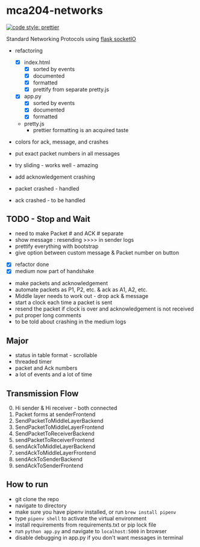 # mca204-networks

[![code style: prettier](https://img.shields.io/badge/code_style-prettier-ff69b4.svg?style=flat-square)](https://github.com/prettier/prettier)

Standard Networking Protocols using [flask socketIO](https://github.com/miguelgrinberg/Flask-SocketIO/tree/master/example)

* refactoring

  * [x] index.html
    * [x] sorted by events
    * [x] documented
    * [x] formatted
    * [X] prettify from separate pretty.js
  * [X] app.py
    * [X] sorted by events
    * [X] documented
    * [X] formatted
  * pretty.js
    * prettier formatting is an acquired taste 

* colors for ack, message, and crashes
* put exact packet numbers in all messages
* try sliding - works well - amazing
* add acknowledgement crashing

* packet crashed - handled
* ack crashed - to be handled

## TODO - Stop and Wait

* need to make Packet # and ACK # separate
* show message : resending >>>> in sender logs
* prettify everything with bootstrap
* give option between custom message & Packet number on button
* [x] refactor done
* [x] medium now part of handshake
* make packets and acknowledgement
* automate packets as P1, P2, etc. & ack as A1, A2, etc.
* Middle layer needs to work out - drop ack & message
* start a clock each time a packet is sent
* resend the packet if clock is over and acknowledgement is not received
* put proper long comments
* to be told about crashing in the medium logs

## Major

* status in table format - scrollable
* threaded timer
* packet and Ack numbers
* a lot of events and a lot of time

## Transmission Flow

0.  Hi sender & Hi receiver - both connected
1.  Packet forms at senderFrontend
1.  SendPacketToMiddleLayerBackend
1.  SendPacketToMiddleLayerFrontend
1.  SendPacketToReceiverBackend
1.  sendPacketToReceiverFrontend
1.  sendAckToMiddleLayerBackend
1.  sendAckToMiddleLayerFrontend
1.  sendAckToSenderBackend
1.  sendAckToSenderFrontend

## How to run

* git clone the repo
* navigate to directory
* make sure you have pipenv installed, or run `brew install pipenv`
* type `pipenv shell` to activate the virtual environment
* install requirements from requirements.txt or pip lock file
* run `python app.py` and navigate to `localhost:5000` in browser
* disable debugging in app.py if you don't want messages in terminal
